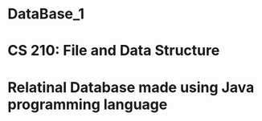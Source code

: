 # DataBase_1
<h1>CS 210: File and Data Structure<h1>
   Relatinal Database made using Java programming language
